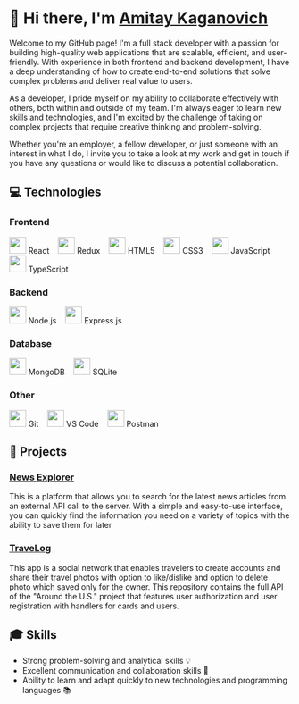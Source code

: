 # 👋 Hi there, I'm [Amitay Kaganovich](https://www.linkedin.com/in/amitay-kaganovich/)

Welcome to my GitHub page! I'm a full stack developer with a passion for building high-quality web applications that are scalable, efficient, and user-friendly. With experience in both frontend and backend development, I have a deep understanding of how to create end-to-end solutions that solve complex problems and deliver real value to users.

As a developer, I pride myself on my ability to collaborate effectively with others, both within and outside of my team. I'm always eager to learn new skills and technologies, and I'm excited by the challenge of taking on complex projects that require creative thinking and problem-solving.

Whether you're an employer, a fellow developer, or just someone with an interest in what I do, I invite you to take a look at my work and get in touch if you have any questions or would like to discuss a potential collaboration.


## 💻 Technologies

### Frontend

<img src="https://cdn.svgporn.com/logos/react.svg" width="30"> React &nbsp;&nbsp;
<img src="https://cdn.svgporn.com/logos/redux.svg" width="30"> Redux &nbsp;&nbsp;
<img src="https://cdn.svgporn.com/logos/html-5.svg" width="30"> HTML5 &nbsp;&nbsp;
<img src="https://cdn.svgporn.com/logos/css-3.svg" width="30"> CSS3 &nbsp;&nbsp;
<img src="https://cdn.svgporn.com/logos/javascript.svg" width="30"> JavaScript &nbsp;&nbsp;
<img src="https://cdn.svgporn.com/logos/typescript-icon.svg" width="30"> TypeScript &nbsp;&nbsp;

### Backend

<img src="https://cdn.svgporn.com/logos/nodejs-icon.svg" width="30"> Node.js &nbsp;&nbsp;
<img src="https://cdn.svgporn.com/logos/express.svg" width="30"> Express.js &nbsp;&nbsp;

### Database

<img src="https://cdn.svgporn.com/logos/mongodb.svg" width="30"> MongoDB &nbsp;&nbsp;
<img src="https://cdn.svgporn.com/logos/sqlite.svg" width="30"> SQLite &nbsp;&nbsp;

### Other

<img src="https://cdn.svgporn.com/logos/git-icon.svg" width="30"> Git &nbsp;&nbsp;
<img src="https://cdn.svgporn.com/logos/visual-studio-code.svg" width="30"> VS Code &nbsp;&nbsp;
<img src="https://cdn.svgporn.com/logos/postman.svg" width="30"> Postman &nbsp;&nbsp;

## 🚀 Projects

### [News Explorer](https://github.com/amitay96/news-explorer-frontend)

This is a platform that allows you to search for the latest news articles from an external API call to the server. With a simple and easy-to-use interface, you can quickly find the information you need on a variety of topics with the ability to save them for later

### [TraveLog](https://github.com/amitay96/TraveLog)

This app is a social network that enables travelers to create accounts and share their travel photos with option to like/dislike and option to delete photo which saved only for the owner. This repository contains the full API of the "Around the U.S." project that features user authorization and user registration with handlers for cards and users.

## 🎓 Skills

- Strong problem-solving and analytical skills 💡
- Excellent communication and collaboration skills 🤝
- Ability to learn and adapt quickly to new technologies and programming languages 📚

